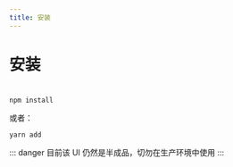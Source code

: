 ```yaml
---
title: 安装
---
```

# 安装
#
```
npm install 
```
或者：
```
yarn add 
```
::: danger
目前该 UI 仍然是半成品，切勿在生产环境中使用
:::
